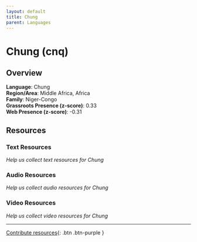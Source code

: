 ```yaml
---
layout: default
title: Chung
parent: Languages
---
```


# Chung (cnq)

## Overview

**Language**: Chung  
**Region/Area**: Middle Africa, Africa  
**Family**: Niger-Congo  
**Grassroots Presence (z-score)**: 0.33  
**Web Presence (z-score)**: -0.31  

## Resources

### Text Resources
*Help us collect text resources for Chung*

### Audio Resources
*Help us collect audio resources for Chung*

### Video Resources
*Help us collect video resources for Chung*

---

[Contribute resources](https://forms.office.com/e/1SfLJx3u1r){: .btn .btn-purple }
